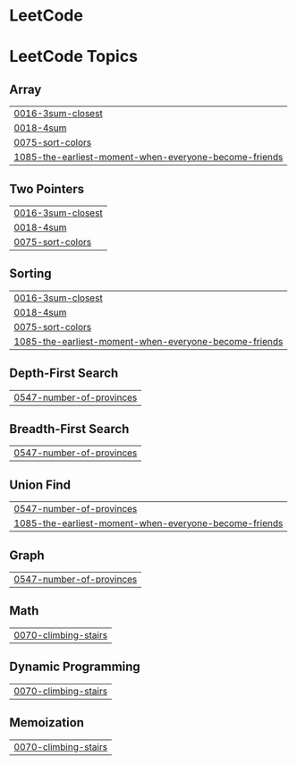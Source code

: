 # LeetCode

<!---LeetCode Topics Start-->
# LeetCode Topics
## Array
|  |
| ------- |
| [0016-3sum-closest](https://github.com/daeroro/LeetCode/tree/master/0016-3sum-closest) |
| [0018-4sum](https://github.com/daeroro/LeetCode/tree/master/0018-4sum) |
| [0075-sort-colors](https://github.com/daeroro/LeetCode/tree/master/0075-sort-colors) |
| [1085-the-earliest-moment-when-everyone-become-friends](https://github.com/daeroro/LeetCode/tree/master/1085-the-earliest-moment-when-everyone-become-friends) |
## Two Pointers
|  |
| ------- |
| [0016-3sum-closest](https://github.com/daeroro/LeetCode/tree/master/0016-3sum-closest) |
| [0018-4sum](https://github.com/daeroro/LeetCode/tree/master/0018-4sum) |
| [0075-sort-colors](https://github.com/daeroro/LeetCode/tree/master/0075-sort-colors) |
## Sorting
|  |
| ------- |
| [0016-3sum-closest](https://github.com/daeroro/LeetCode/tree/master/0016-3sum-closest) |
| [0018-4sum](https://github.com/daeroro/LeetCode/tree/master/0018-4sum) |
| [0075-sort-colors](https://github.com/daeroro/LeetCode/tree/master/0075-sort-colors) |
| [1085-the-earliest-moment-when-everyone-become-friends](https://github.com/daeroro/LeetCode/tree/master/1085-the-earliest-moment-when-everyone-become-friends) |
## Depth-First Search
|  |
| ------- |
| [0547-number-of-provinces](https://github.com/daeroro/LeetCode/tree/master/0547-number-of-provinces) |
## Breadth-First Search
|  |
| ------- |
| [0547-number-of-provinces](https://github.com/daeroro/LeetCode/tree/master/0547-number-of-provinces) |
## Union Find
|  |
| ------- |
| [0547-number-of-provinces](https://github.com/daeroro/LeetCode/tree/master/0547-number-of-provinces) |
| [1085-the-earliest-moment-when-everyone-become-friends](https://github.com/daeroro/LeetCode/tree/master/1085-the-earliest-moment-when-everyone-become-friends) |
## Graph
|  |
| ------- |
| [0547-number-of-provinces](https://github.com/daeroro/LeetCode/tree/master/0547-number-of-provinces) |
## Math
|  |
| ------- |
| [0070-climbing-stairs](https://github.com/daeroro/LeetCode/tree/master/0070-climbing-stairs) |
## Dynamic Programming
|  |
| ------- |
| [0070-climbing-stairs](https://github.com/daeroro/LeetCode/tree/master/0070-climbing-stairs) |
## Memoization
|  |
| ------- |
| [0070-climbing-stairs](https://github.com/daeroro/LeetCode/tree/master/0070-climbing-stairs) |
<!---LeetCode Topics End-->